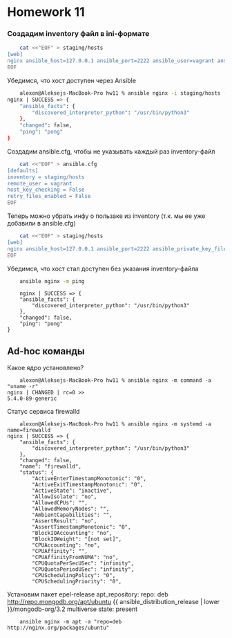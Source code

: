 # **Homework 11**

### **Создадим inventory файл в ini-формате**
```bash
    cat <<"EOF" > staging/hosts
[web]
nginx ansible_host=127.0.0.1 ansible_port=2222 ansible_user=vagrant ansible_private_key_file=/Users/alexon/IdeaProjects/otus-linux/hw11/.vagrant/machines/nginx/vmware_desktop/private_key
EOF
```
Убедимся, что хост доступен через Ansible
```bash
    alexon@Aleksejs-MacBook-Pro hw11 % ansible nginx -i staging/hosts -m ping
nginx | SUCCESS => {
    "ansible_facts": {
        "discovered_interpreter_python": "/usr/bin/python3"
    },
    "changed": false,
    "ping": "pong"
}
```
Создадим ansible.cfg, чтобы не указывать каждый раз inventory-файл
```bash
    cat <<"EOF" > ansible.cfg
[defaults]
inventory = staging/hosts
remote_user = vagrant
host_key_checking = False
retry_files_enabled = False
EOF
```
Теперь можно убрать инфу о пользаке из inventory (т.к. мы ее уже добавили в ansible.cfg)
```bash
    cat <<"EOF" > staging/hosts
[web]
nginx ansible_host=127.0.0.1 ansible_port=2222 ansible_private_key_file=/Users/alexon/IdeaProjects/otus-linux/hw11/.vagrant/machines/nginx/vmware_desktop/private_key
EOF
```
Убедимся, что хост стал доступен без указания inventory-файла
```bash
    ansible nginx -m ping
```
```
    nginx | SUCCESS => {
    "ansible_facts": {
        "discovered_interpreter_python": "/usr/bin/python3"
    },
    "changed": false,
    "ping": "pong"
}
```
## Ad-hoc команды
Какое ядро установлено?
```
    alexon@Aleksejs-MacBook-Pro hw11 % ansible nginx -m command -a "uname -r"
nginx | CHANGED | rc=0 >>
5.4.0-89-generic
```
Статус сервиса firewalld
```
    alexon@Aleksejs-MacBook-Pro hw11 % ansible nginx -m systemd -a name=firewalld
nginx | SUCCESS => {
    "ansible_facts": {
        "discovered_interpreter_python": "/usr/bin/python3"
    },
    "changed": false,
    "name": "firewalld",
    "status": {
        "ActiveEnterTimestampMonotonic": "0",
        "ActiveExitTimestampMonotonic": "0",
        "ActiveState": "inactive",
        "AllowIsolate": "no",
        "AllowedCPUs": "",
        "AllowedMemoryNodes": "",
        "AmbientCapabilities": "",
        "AssertResult": "no",
        "AssertTimestampMonotonic": "0",
        "BlockIOAccounting": "no",
        "BlockIOWeight": "[not set]",
        "CPUAccounting": "no",
        "CPUAffinity": "",
        "CPUAffinityFromNUMA": "no",
        "CPUQuotaPerSecUSec": "infinity",
        "CPUQuotaPeriodUSec": "infinity",
        "CPUSchedulingPolicy": "0",
        "CPUSchedulingPriority": "0",
```
Установим пакет epel-release
apt_repository:
repo: deb http://repo.mongodb.org/apt/ubuntu {{ ansible_distribution_release | lower }}/mongodb-org/3.2 multiverse
state: present
```
    ansible nginx -m apt -a "repo=deb http://nginx.org/packages/ubuntu"
```